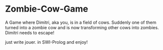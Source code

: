 # Zombie-Cow-Game

A Game where Dimitri, aka you, is in a field of cows. Suddenly one of them turned into a zombie cow and is now transforming other cows into zombies. Dimitri needs to escape!

just write jouer. in SWI-Prolog and enjoy!
